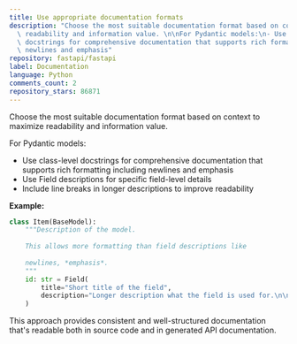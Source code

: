 ```yaml
---
title: Use appropriate documentation formats
description: "Choose the most suitable documentation format based on context to maximize\
  \ readability and information value. \n\nFor Pydantic models:\n- Use class-level\
  \ docstrings for comprehensive documentation that supports rich formatting including\
  \ newlines and emphasis"
repository: fastapi/fastapi
label: Documentation
language: Python
comments_count: 2
repository_stars: 86871
---
```


Choose the most suitable documentation format based on context to maximize readability and information value. 

For Pydantic models:
- Use class-level docstrings for comprehensive documentation that supports rich formatting including newlines and emphasis
- Use Field descriptions for specific field-level details
- Include line breaks in longer descriptions to improve readability

**Example:**
```python
class Item(BaseModel):
    """Description of the model.
    
    This allows more formatting than field descriptions like
    
    newlines, *emphasis*.
    """
    id: str = Field(
        title="Short title of the field",
        description="Longer description what the field is used for.\n\nUse line breaks for readability.",
    )
```

This approach provides consistent and well-structured documentation that's readable both in source code and in generated API documentation.